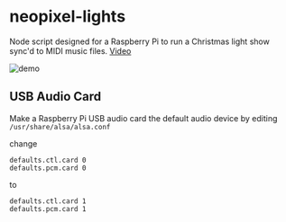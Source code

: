 # neopixel-lights
Node script designed for a Raspberry Pi to run a Christmas light show sync'd to MIDI music files.
[Video](https://www.youtube.com/watch?v=jAAgjaXRgyM)

![demo](https://user-images.githubusercontent.com/4665046/33051288-365887d2-ce37-11e7-8319-24bb148a004b.gif)

## USB Audio Card
Make a Raspberry Pi USB audio card the default audio device by editing ```/usr/share/alsa/alsa.conf```

change
```
defaults.ctl.card 0
defaults.pcm.card 0
```
to
```
defaults.ctl.card 1
defaults.pcm.card 1
```